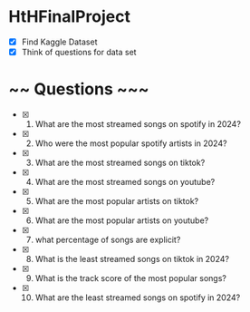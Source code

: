 # HtHFinalProject

- [x] Find Kaggle Dataset
- [x] Think of questions for data set

# ~~ Questions ~~~
- [x] 1. What are the most streamed songs on spotify in 2024?
- [x] 2. Who were the most popular spotify artists in 2024?
- [x] 3. What are the most streamed songs on tiktok?
- [x] 4. What are the most streamed songs on youtube?
- [x] 5. What are the most popular artists on tiktok?
- [x] 6. What are the most popular artists on youtube?
- [x] 7. what percentage of songs are explicit?
- [x] 8. What is the least streamed songs on tiktok in 2024?
- [x] 9. What is the track score of the most popular songs?
- [x] 10. What are the least streamed songs on spotify in 2024?